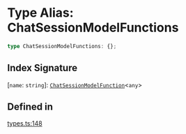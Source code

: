 # Type Alias: ChatSessionModelFunctions

```ts
type ChatSessionModelFunctions: {};
```

## Index Signature

 \[`name`: `string`\]: [`ChatSessionModelFunction`](ChatSessionModelFunction.md)&lt;`any`&gt;

## Defined in

[types.ts:148](https://github.com/withcatai/node-llama-cpp/blob/6405ee945e792651123189aae2612212095765b6/src/types.ts#L148)

